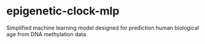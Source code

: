 # epigenetic-clock-mlp
Simplified machine learning model designed for prediction human biological age from DNA methylation data
